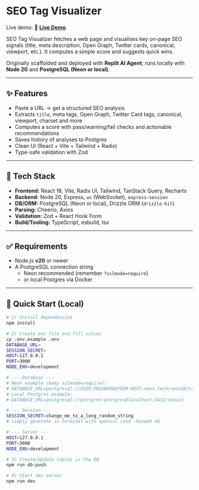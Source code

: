 # SEO Tag Visualizer

Live demo: 
🔗 **<a href="https://seo-tag-wizzard.replit.app" target="_blank">Live
Demo</a>**

SEO Tag Visualizer fetches a web page and visualises key on-page SEO signals (title, meta description, Open Graph, Twitter cards, canonical, viewport, etc.). It computes a simple score and suggests quick wins.

Originally scaffolded and deployed with **Replit AI Agent**; runs locally with **Node 20** and **PostgreSQL (Neon or local)**.

---

## ✨ Features

- Paste a URL → get a structured SEO analysis
- Extracts `title`, meta tags, Open Graph, Twitter Card tags, canonical, viewport, charset and more
- Computes a score with pass/warning/fail checks and actionable recommendations
- Saves history of analyses to Postgres
- Clean UI (React + Vite + Tailwind + Radix)
- Type-safe validation with Zod

---

## 🧱 Tech Stack

- **Frontend:** React 18, Vite, Radix UI, Tailwind, TanStack Query, Recharts
- **Backend:** Node 20, Express, `ws` (WebSocket), `express-session`
- **DB/ORM:** PostgreSQL (Neon or local), Drizzle ORM (`drizzle-kit`)
- **Parsing:** Cheerio, Axios
- **Validation:** Zod + React Hook Form
- **Build/Tooling:** TypeScript, esbuild, tsx

---

## ✅ Requirements

- Node.js **v20** or newer
- A PostgreSQL connection string  
  - Neon recommended (remember `?sslmode=require`)  
  - or local Postgres via Docker

---

## 🚀 Quick Start (Local)

```bash
# 1) Install dependencies
npm install

# 2) Create env file and fill values
cp .env.example .env
DATABASE_URL=
SESSION_SECRET=
HOST=127.0.0.1
PORT=3000
NODE_ENV=development

# --- Database ---
# Neon example (keep sslmode=require):
# DATABASE_URL=postgresql://USER:PASSWORD@YOUR-HOST.neon.tech/neondb?sslmode=require
# Local Postgres example:
# DATABASE_URL=postgresql://postgres:postgres@localhost:5432/seoviz

# --- Session ---
SESSION_SECRET=change_me_to_a_long_random_string
# simply generate in terminal with openssl rand -base64 48

# --- Server ---
HOST=127.0.0.1
PORT=3000
NODE_ENV=development

# 3) Create/Update tables in the DB
npm run db:push

# 4) Start dev server
npm run dev
